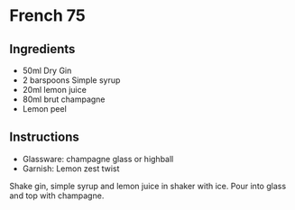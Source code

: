 # French 75

## Ingredients

- 50ml Dry Gin
- 2 barspoons Simple syrup
- 20ml lemon juice
- 80ml brut champagne
- Lemon peel

## Instructions

- Glassware: champagne glass or highball
- Garnish: Lemon zest twist

Shake gin, simple syrup and lemon juice in shaker with ice. Pour into glass and top with champagne.
